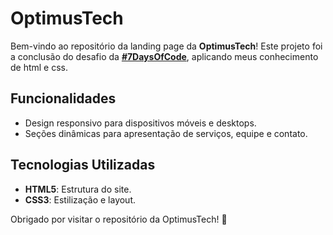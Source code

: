 # OptimusTech

Bem-vindo ao repositório da landing page da **OptimusTech**! Este projeto foi a conclusão do desafio da **[#7DaysOfCode](https://7daysofcode.io/)**, aplicando meus conhecimento de html e css.

## Funcionalidades

- Design responsivo para dispositivos móveis e desktops.
- Seções dinâmicas para apresentação de serviços, equipe e contato.

## Tecnologias Utilizadas

- **HTML5**: Estrutura do site.
- **CSS3**: Estilização e layout.



Obrigado por visitar o repositório da OptimusTech! 🚀  
